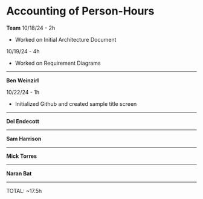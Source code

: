 # Accounting of Person-Hours

**Team**
10/18/24 - 2h

* Worked on Initial Architecture Document
  
10/19/24 - 4h

* Worked on Requirement Diagrams
---

**Ben Weinzirl**

10/22/24 - 1h

* Initialized Github and created sample title screen

---

**Del Endecott**



---

**Sam Harrison**



---

**Mick Torres**



---

**Naran Bat**



---

TOTAL: ~17.5h
